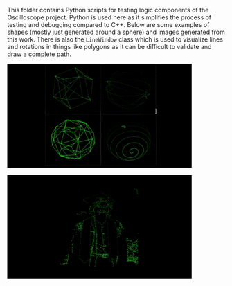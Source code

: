 This folder contains Python scripts for testing logic components of the Oscilloscope project. Python is used here as it simplifies the process of testing and debugging compared to C++. Below are some examples of shapes (mostly just generated around a sphere) and images generated from this work. There is also the ```LineWindow``` class which is used to visualize lines and rotations in things like polygons as it can be difficult to validate and draw a complete path.

![](https://github.com/lwneumann/Oscilloscope/blob/main/TestLogic/example-shapes.gif)

![](https://github.com/lwneumann/Oscilloscope/blob/main/TestLogic/example-image.gif)
